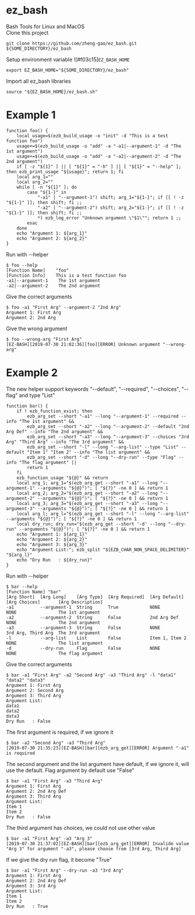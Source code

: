 # ez_bash
Bash Tools for Linux and MacOS<br/>
Clone this project
```
git clone https://github.com/zheng-gao/ez_bash.git ${SOME_DIRECTORY}/ez_bash
```
Setup environment variable ![#f03c15]`EZ_BASH_HOME`
```
export EZ_BASH_HOME="${SOME_DIRECTORY}/ez_bash"
```
Import all ez_bash libraries
```
source "${EZ_BASH_HOME}/ez_bash.sh"
```
# Example 1
```
function foo() {
    local usage=$(ezb_build_usage -o "init" -d "This is a test function foo")
    usage+=$(ezb_build_usage -o "add" -a "-a1|--argument-1" -d "The 1st argument")
    usage+=$(ezb_build_usage -o "add" -a "-a2|--argument-2" -d "The 2nd argument")
    if [ -z "${1}" ] || [ "${1}" = "-h" ] || [ "${1}" = "--help" ]; then ezb_print_usage "${usage}"; return 1; fi
    local arg_1=""
    local arg_2=""
    while [ -n "${1}" ]; do
        case "${1-}" in
            "-a1" | "--argument-1") shift; arg_1="${1-}"; if [[ ! -z "${1-}" ]]; then shift; fi ;;
            "-a2" | "--argument-2") shift; arg_2="${1-}"; if [[ ! -z "${1-}" ]]; then shift; fi ;;
            *) ezb_log_error "Unknown argument \"$1\""; return 1 ;;
        esac
    done
    echo "Argument 1: ${arg_1}"
    echo "Argument 2: ${arg_2}"
}
```
Run with --helper
```
$ foo --help                        
[Function Name]    "foo"
[Function Info]    This is a test function foo
-a1|--argument-1    The 1st argument
-a2|--argument-2    The 2nd argument
```
Give the correct arguments
```
$ foo -a1 "First Arg" --argument-2 "2nd Arg"
Argument 1: First Arg
Argument 2: 2nd Arg
```
Give the wrong argument
```
$ foo --wrong-arg "First Arg"
[EZ-BASH][2019-07-30 21:02:36][foo][ERROR] Unknown argument "--wrong-arg"
```
# Example 2
The new helper support keywords "--default", "--required", "--choices", "--flag" and type "List"<br/>
```
function bar() {
    if ! ezb_function_exist; then
        ezb_arg_set --short "-a1" --long "--argument-1" --required --info "The 1st argument" &&
        ezb_arg_set --short "-a2" --long "--argument-2" --default "2nd Arg Def" --info "The 2nd argument" &&
        ezb_arg_set --short "-a3" --long "--argument-3" --choices "3rd Arg" "Third Arg" --info "The 3rd argument" &&
        ezb_arg_set --short "-l" --long "--arg-list" --type "List" --default "Item 1" "Item 2" --info "The list argument" &&
        ezb_arg_set --short "-d" --long "--dry-run" --type "Flag" --info "The flag argument" ||
        return 1
    fi
    ezb_function_usage "${@}" && return
    local arg_1; arg_1="$(ezb_arg_get --short "-a1" --long "--argument-1" --arguments "${@}")"; [ "${?}" -ne 0 ] && return 1
    local arg_2; arg_2="$(ezb_arg_get --short "-a2" --long "--argument-2" --arguments "${@}")"; [ "${?}" -ne 0 ] && return 1
    local arg_3; arg_3="$(ezb_arg_get --short "-a3" --long "--argument-3" --arguments "${@}")"; [ "${?}" -ne 0 ] && return 1
    local arg_l; arg_l="$(ezb_arg_get --short "-l" --long "--arg-list" --arguments "${@}")"; [ "${?}" -ne 0 ] && return 1
    local dry_run; dry_run="$(ezb_arg_get --short '-d' --long "--dry-run" --arguments "${@}")"; [ "${?}" -ne 0 ] && return 1
    echo "Argument 1: ${arg_1}"
    echo "Argument 2: ${arg_2}"
    echo "Argument 3: ${arg_3}"
    echo "Argument List:"; ezb_split "${EZB_CHAR_NON_SPACE_DELIMITER}" "${arg_l}"
    echo "Dry Run   : ${dry_run}"
}
```
Run with --helper
```
$ bar --help
[Function Name] "bar"
[Arg Short]  [Arg Long]    [Arg Type]  [Arg Required]  [Arg Default]   [Arg Choices]       [Arg Description]
-a1          --argument-1  String      True            NONE            NONE                The 1st argument
-a2          --argument-2  String      False           2nd Arg Def     NONE                The 2nd argument
-a3          --argument-3  String      False           NONE            3rd Arg, Third Arg  The 3rd argument
-l           --arg-list    List        False           Item 1, Item 2  NONE                The list argument
-d           --dry-run     Flag        False           NONE            NONE                The flag argument
```
Give the correct arguments
```
$ bar -a1 "First Arg" -a2 "Second Arg" -a3 "Third Arg" -l "data1" "data2" "data3"
Argument 1: First Arg
Argument 2: Second Arg
Argument 3: Third Arg
Argument List:
data1
data2
data3
Dry Run   : False
```
The first argument is required, if we ignore it
```
$ bar -a2 "Second Arg" -a3 "Third Arg"
[2019-07-30 21:35:23][EZ-BASH][bar][ezb_arg_get][ERROR] Argument "-a1" is required
```
The second argument and the list argument have default, if we ignore it, will use the default. Flag argument by default use "False"
```
$ bar -a1 "First Arg" -a3 "Third Arg"
Argument 1: First Arg
Argument 2: 2nd Arg Def
Argument 3: Third Arg
Argument List:
Item 1
Item 2
Dry Run   : False
```
The third argument has choices, we could not use other value
```
$ bar -a1 "First Arg" -a3 "Arg 3"
[2019-07-30 21:37:02][EZ-BASH][bar][ezb_arg_get][ERROR] Invalide value "Arg 3" for argument "-a3", please choose from [3rd Arg, Third Arg]
```
If we give the dry run flag, it become "True"
```
$ bar -a1 "First Arg" --dry-run -a3 "3rd Arg"
Argument 1: First Arg
Argument 2: 2nd Arg Def
Argument 3: 3rd Arg
Argument List:
Item 1
Item 2
Dry Run   : True
```